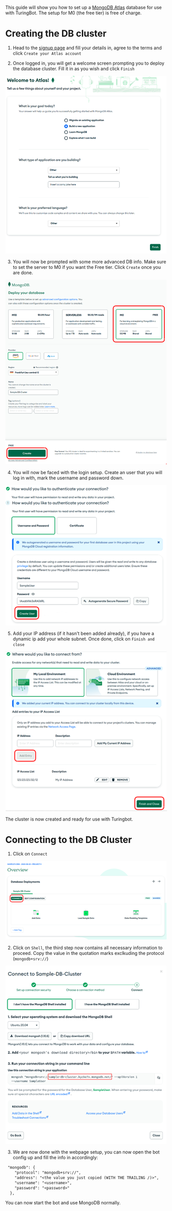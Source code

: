 This guide will show you how to set up a [MongoDB Atlas](https://www.mongodb.com/atlas/database) database for use with TuringBot. The setup for M0 (the free tier) is free of charge.

# Creating the DB cluster

1) Head to the [signup page](https://www.mongodb.com/cloud/atlas/register) and fill your details in, agree to the terms and click `Create your Atlas account`

2) Once logged in, you will get a welcome screen prompting you to deploy the database cluster. Fill it in as you wish and click `Finish` <br>

![image](../assets/mongodb_atlas/MongoDB_Asset-1.png)

3) You will now be prompted with some more advanced DB info. Make sure to set the server to M0 if you want the Free tier. Click `Create` once you are done. <br>

![image](../assets/mongodb_atlas/MongoDB_Asset-2.png)

4) You will now be faced with the login setup. Create an user that you will log in with, mark the username and password down. <br>

![image](../assets/mongodb_atlas/MongoDB_Asset-3.png)


5) Add your IP address (if it hasn't been added already), if you have a dynamic ip add your whole subnet. Once done, click on `Finish and close`

![image](../assets/mongodb_atlas/MongoDB_Asset-4.png)

The cluster is now created and ready for use with Turingbot.

# Connecting to the DB Cluster

1) Click on `Connect` <br>

![image](../assets/mongodb_atlas/MongoDB_Asset-5.png)

2) Click on `Shell`, the third step now contains all necessary information to proceed. Copy the value in the quotation marks exclkuding the protocol (`mongodb+srv://`)

![image](../assets/mongodb_atlas/MongoDB_Asset-6.png)

3) We are now done with the webpage setup, you can now open the bot config up and fill the info in accordingly:

```jsonc
 "mongodb": {
    "protocol": "mongodb+srv://",
    "address": "<the value you just copied (WITH THE TRAILING /)>",
    "username": "<username>",
    "password": "<password>"
  },
```

You can now start the bot and use MongoDB normally.


[//]: # (All credentials used in this guide have been invalidated before pushing.)
